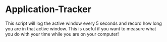 # Application-Tracker

This script will log the active window every 5 seconds and record how long you are in that active window. This is useful if you want to measure what you do with your time while you are on your computer!
